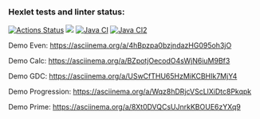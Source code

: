 ### Hexlet tests and linter status:
[![Actions Status](https://github.com/Plasticc66/java-project-lvl1/workflows/hexlet-check/badge.svg)](https://github.com/Plasticc66/java-project-lvl1/actions/workflows/hexlet-check.yml)
<a href="https://codeclimate.com/github/codeclimate/codeclimate/maintainability"><img src="https://api.codeclimate.com/v1/badges/a99a88d28ad37a79dbf6/maintainability" /></a>
[![Java CI](https://github.com/Plasticc66/java-project-lvl1/actions/workflows/build-gradle.yml/badge.svg)](https://github.com/Plasticc66/java-project-lvl1/actions/workflows/build-gradle.yml)
[![Java CI2](https://github.com/Plasticc66/java-project-lvl1/actions/workflows/test_buildGradle.yml/badge.svg)](https://github.com/Plasticc66/java-project-lvl1/actions/workflows/test_buildGradle.yml)


Demo Even: https://asciinema.org/a/4hBpzpa0bzjndazHG095oh3jO

Demo Calc: https://asciinema.org/a/BZpotjOecodO4sWjN6iuM9Bf3

Demo GDC: https://asciinema.org/a/USwCfTHU65HzMiKCBHIk7MjY4

Demo Progression: https://asciinema.org/a/Wqz8hDRjcVScLlXiDtc8Pkqpk

Demo Prime: https://asciinema.org/a/8Xt0DVQCsUJnrkKBOUE6zYXq9
